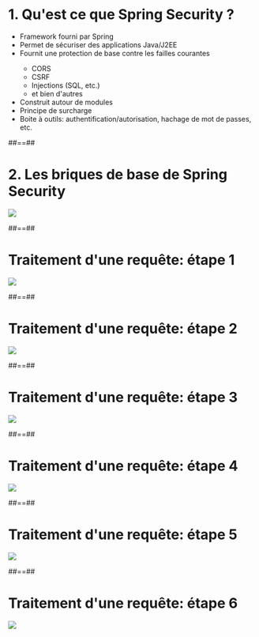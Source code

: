 # 1. Qu'est ce que Spring Security ?

<ul>
  <li class="fragment">Framework fourni par Spring</li>
  <li class="fragment">Permet de sécuriser des applications Java/J2EE</li>
  <li class="fragment">Fournit une protection de base contre les failles courantes</li>
  <ul>
    <li class="fragment">CORS</li>
    <li class="fragment">CSRF</li>
    <li class="fragment">Injections (SQL, etc.)</li>
    <li class="fragment">et bien d'autres</li>
  </ul>
  <li class="fragment">Construit autour de modules</li>
  <li class="fragment">Principe de surcharge</li>
  <li class="fragment">Boite à outils: authentification/autorisation, hachage de mot de passes, etc.</li>
</ul>

##==##
# 2. Les briques de base de Spring Security

<div class="full-center">
    <img src="./assets/images/architecture_0_base.png">
</div>

##==##
# Traitement d'une requête: étape 1

<div class="full-center">
    <img src="./assets/images/architecture_1_filter.png">
</div>

##==##
# Traitement d'une requête: étape 2

<div class="full-center">
    <img src="./assets/images/architecture_2_authentication_manager.png">
</div>

##==##
# Traitement d'une requête: étape 3

<div class="full-center">
    <img src="./assets/images/architecture_3_authentication_provider.png">
</div>

##==##
# Traitement d'une requête: étape 4

<div class="full-center">
    <img src="./assets/images/architecture_4_user_password.png">
</div>

##==##
# Traitement d'une requête: étape 5

<div class="full-center">
    <img src="./assets/images/architecture_5_filter.png">
</div>

##==##
# Traitement d'une requête: étape 6

<div class="full-center">
    <img src="./assets/images/architecture_6_security_context.png">
</div>
